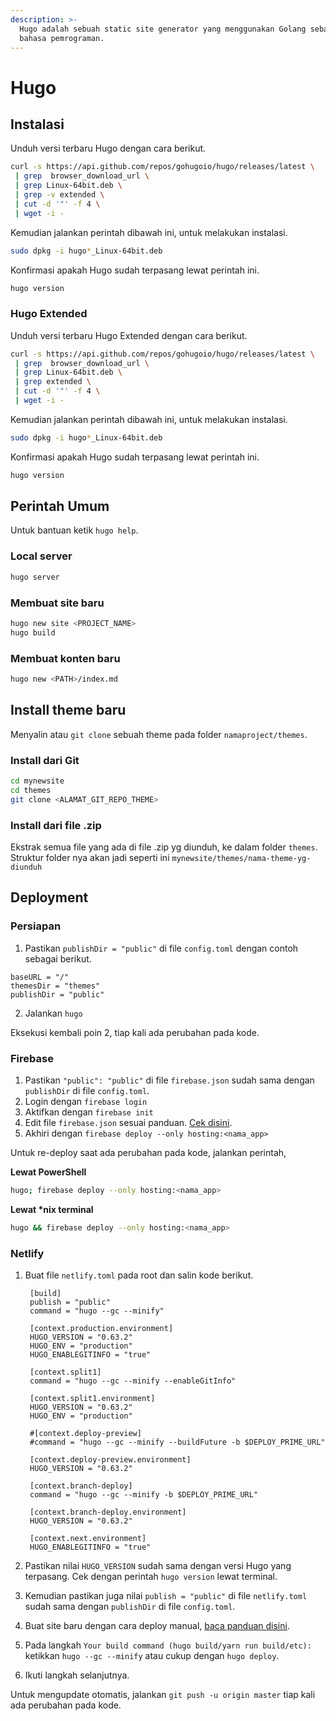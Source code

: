 ```yaml
---
description: >-
  Hugo adalah sebuah static site generator yang menggunakan Golang sebagai
  bahasa pemrograman.
---
```


# Hugo

## Instalasi

Unduh versi terbaru Hugo dengan cara berikut.

```bash
curl -s https://api.github.com/repos/gohugoio/hugo/releases/latest \
 | grep  browser_download_url \
 | grep Linux-64bit.deb \
 | grep -v extended \
 | cut -d '"' -f 4 \
 | wget -i -
```

Kemudian jalankan perintah dibawah ini, untuk melakukan instalasi.

```bash
sudo dpkg -i hugo*_Linux-64bit.deb
```

Konfirmasi apakah Hugo sudah terpasang lewat perintah ini.

```bash
hugo version
```

### Hugo Extended

Unduh versi terbaru Hugo Extended dengan cara berikut.

```bash
curl -s https://api.github.com/repos/gohugoio/hugo/releases/latest \
 | grep  browser_download_url \
 | grep Linux-64bit.deb \
 | grep extended \
 | cut -d '"' -f 4 \
 | wget -i -
```

Kemudian jalankan perintah dibawah ini, untuk melakukan instalasi.

```bash
sudo dpkg -i hugo*_Linux-64bit.deb
```

Konfirmasi apakah Hugo sudah terpasang lewat perintah ini.

```bash
hugo version
```

## Perintah Umum

 Untuk bantuan ketik `hugo help`.

### Local server

```bash
hugo server
```

### **Membuat site baru**

```bash
hugo new site <PROJECT_NAME>
hugo build
```

### Membuat konten baru

```bash
hugo new <PATH>/index.md
```

## Install theme baru

 Menyalin atau `git clone` sebuah theme pada folder `namaproject/themes`.

### Install dari Git

```bash
cd mynewsite
cd themes
git clone <ALAMAT_GIT_REPO_THEME>
```

### Install dari file .zip

 Ekstrak semua file yang ada di file .zip yg diunduh, ke dalam folder `themes`. Struktur folder nya akan jadi seperti ini `mynewsite/themes/nama-theme-yg-diunduh`

## Deployment

### Persiapan

1.  Pastikan `publishDir = "public"` di file `config.toml` dengan contoh sebagai berikut.

   ```text
   baseURL = "/"
   themesDir = "themes"
   publishDir = "public"
   ```

2.  Jalankan `hugo`

Eksekusi kembali poin 2, tiap kali ada perubahan pada kode.

### Firebase

1.  Pastikan `"public": "public"` di file `firebase.json` sudah sama dengan `publishDir` di file `config.toml`.
2. Login dengan `firebase login`
3. Aktifkan dengan `firebase init`
4. Edit file `firebase.json` sesuai panduan. [Cek disini](https://ertomedia.net/manual/firebase/).
5. Akhiri dengan `firebase deploy --only hosting:<nama_app>`

Untuk re-deploy saat ada perubahan pada kode, jalankan perintah,

**Lewat PowerShell**

```bash
hugo; firebase deploy --only hosting:<nama_app>
```

**Lewat \*nix terminal**

```bash
hugo && firebase deploy --only hosting:<nama_app>
```

### Netlify

1. Buat file `netlify.toml` pada root dan salin kode berikut.

   ```text
    [build]
    publish = "public"
    command = "hugo --gc --minify"

    [context.production.environment]
    HUGO_VERSION = "0.63.2"
    HUGO_ENV = "production"
    HUGO_ENABLEGITINFO = "true"

    [context.split1]
    command = "hugo --gc --minify --enableGitInfo"

    [context.split1.environment]
    HUGO_VERSION = "0.63.2"
    HUGO_ENV = "production"

    #[context.deploy-preview]
    #command = "hugo --gc --minify --buildFuture -b $DEPLOY_PRIME_URL"

    [context.deploy-preview.environment]
    HUGO_VERSION = "0.63.2"

    [context.branch-deploy]
    command = "hugo --gc --minify -b $DEPLOY_PRIME_URL"

    [context.branch-deploy.environment]
    HUGO_VERSION = "0.63.2"

    [context.next.environment]
    HUGO_ENABLEGITINFO = "true"
   ```

2. Pastikan nilai `HUGO_VERSION` sudah sama dengan versi Hugo yang terpasang. Cek dengan perintah `hugo version` lewat terminal.
3. Kemudian pastikan juga nilai `publish = "public"` di file `netlify.toml` sudah sama dengan `publishDir` di file `config.toml`.
4. Buat site baru dengan cara deploy manual, [baca panduan disini](https://ertomedia.net/manual/netlify/).
5. Pada langkah `Your build command (hugo build/yarn run build/etc):` ketikkan `hugo --gc --minify` atau cukup dengan `hugo deploy`.
6. Ikuti langkah selanjutnya.

 Untuk mengupdate otomatis, jalankan `git push -u origin master` tiap kali ada perubahan pada kode.

